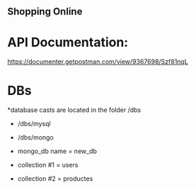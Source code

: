 
## Shopping Online

# API Documentation:

https://documenter.getpostman.com/view/9367698/Szf81nqL

# DBs
*database casts are located in the folder /dbs

* /dbs/mysql

* /dbs/mongo

* mongo_db name = new_db
* collection #1 = users
* collection #2 = productes